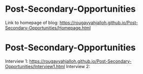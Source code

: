 # Post-Secondary-Opportunities



Link to homepage of blog: https://rougayyahjalloh.github.io/Post-Secondary-Opportunities/Homepage.html

# Post-Secondary-Opportunities
Interview 1: https://rougayyahjalloh.github.io/Post-Secondary-Opportunities/Interview1.html
Interview 2: 
